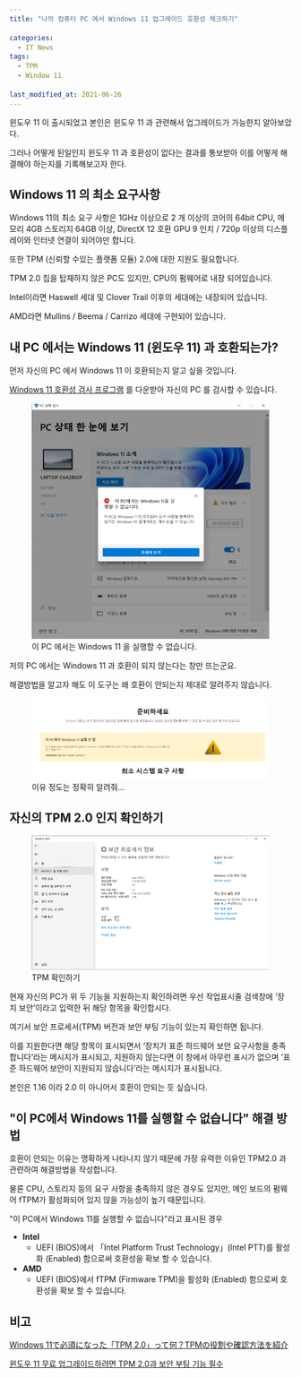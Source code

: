 ```yaml
---
title: "나의 컴퓨터 PC 에서 Windows 11 업그레이드 호환성 체크하기"

categories:
  - IT News
tags: 
  - TPM
  - Window 11

last_modified_at: 2021-06-26
---
```


윈도우 11 이 출시되었고 본인은 윈도우 11 과 관련해서 업그레이드가 가능한지 알아보았다.

그러나 어떻게 된일인지 윈도우 11 과 호환성이 없다는 결과를 통보받아 이를 어떻게 해결해야 하는지를 기록해보고자 한다.

## Windows 11 의 최소 요구사항

Windows 11의 최소 요구 사항은 1GHz 이상으로 2 개 이상의 코어의 64bit CPU, 메모리 4GB 스토리지 64GB 이상, DirectX 12 호환 GPU 9 인치 / 720p 이상의 디스플레이와 인터넷 연결이 되어야만 합니다.

또한 TPM (신뢰할 수있는 플랫폼 모듈) 2.0에 대한 지원도 필요합니다.

TPM 2.0 칩을 탑재하지 않은 PC도 있지만, CPU의 펌웨어로 내장 되어있습니다.

Intel이라면 Haswell 세대 및 Clover Trail 이후의 세대에는 내장되어 있습니다.

AMD라면 Mullins / Beema / Carrizo 세대에 구현되어 있습니다.


## 내 PC 에서는 Windows 11 (윈도우 11) 과 호환되는가?

먼저 자신의 PC 에서 Windows 11 이 호환되는지 알고 싶을 것입니다.

[Windows 11 호환성 검사 프로그램](https://aka.ms/GetPCHealthCheckApp) 를 다운받아 자신의 PC 를 검사할 수 있습니다.

<figure class="align-center">
  <a href="/assets/images/2021-06-26-PC-HEALTH.PNG"><img src="/assets/images/2021-06-26-PC-HEALTH.PNG"></a>
  <figcaption>이 PC 에서는 Windows 11 을 실행할 수 없습니다.</figcaption>
</figure>

저의 PC 에서는 Windows 11 과 호환이 되지 않는다는 창만 뜨는군요.

해결방법을 알고자 해도 이 도구는 왜 호환이 안되는지 제대로 알려주지 않습니다.

<figure class="align-center">
  <a href="/assets/images/2021-06-26-window11-error.PNG"><img src="/assets/images/2021-06-26-window11-error.PNG"></a>
  <figcaption>이유 정도는 정확히 알려줘...</figcaption>
</figure>

## 자신의 TPM 2.0 인지 확인하기

<figure class="align-center">
  <a href="/assets/images/2021-06-26-window11-error2.PNG"><img src="/assets/images/2021-06-26-window11-error2.PNG"></a>
  <figcaption>TPM 확인하기</figcaption>
</figure>

현재 자신의 PC가 위 두 기능을 지원하는지 확인하려면 우선 작업표시줄 검색창에 ‘장치 보안’이라고 입력한 뒤 해당 항목을 확인합시다.

여기서 보안 프로세서(TPM) 버전과 보안 부팅 기능이 있는지 확인하면 됩니다. 

이를 지원한다면 해당 항목이 표시되면서 ‘장치가 표준 하드웨어 보안 요구사항을 충족합니다’라는 메시지가 표시되고, 지원하지 않는다면 이 창에서 아무런 표시가 없으며 ‘표준 하드웨어 보안이 지원되지 않습니다’라는 메시지가 표시됩니다.

본인은 1.16 이라 2.0 이 아니어서 호환이 안되는 듯 싶습니다.


## "이 PC에서 Windows 11를 실행할 수 없습니다" 해결 방법

호환이 안되는 이유는 명확하게 나타나지 않기 때문에 가장 유력한 이유인 TPM2.0 과 관련하여 해결방법을 작성합니다.

물론 CPU, 스토리지 등의 요구 사항을 충족하지 않은 경우도 있지만, 메인 보드의 펌웨어 fTPM가 활성화되어 있지 않을 가능성이 높기 때문입니다.

"이 PC에서 Windows 11를 실행할 수 없습니다"라고 표시된 경우

   *  **Intel**
      * UEFI (BIOS)에서 「Intel Platform Trust Technology」(Intel PTT)를 활성화 (Enabled) 함으로써 호환성을 확보 할 수 있습니다.
   *  **AMD**
      * UEFI (BIOS)에서 fTPM (Firmware TPM)을 활성화 (Enabled) 함으로써 호환성을 확보 할 수 있습니다.

## 비고

[Windows 11で必須になった「TPM 2.0」って何？TPMの役割や確認方法を紹介](https://pc.watch.impress.co.jp/docs/topic/feature/1334277.html)

[윈도우 11 무료 업그레이드하려면 TPM 2.0과 보안 부팅 기능 필수](https://www.boannews.com/media/view.asp?idx=98604)